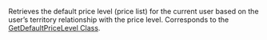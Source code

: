 Retrieves the default price level (price list) for the current user based on the user’s territory relationship with the price level. 
Corresponds to the [GetDefaultPriceLevel Class](https://msdn.microsoft.com/library/microsoft.crm.sdk.messages.getdefaultpricelevelrequest.aspx).
